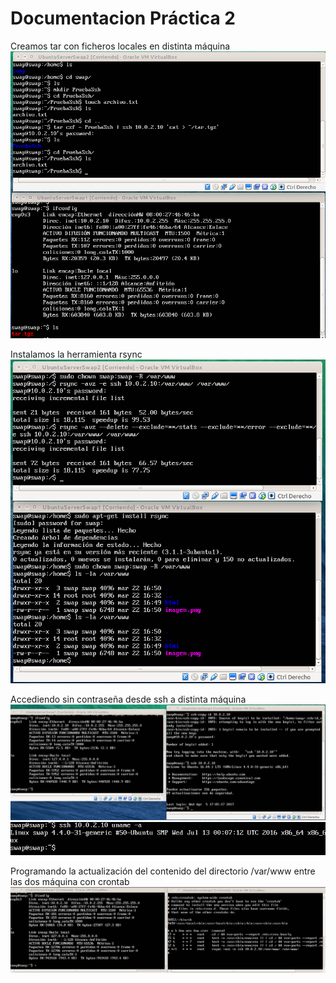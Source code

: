 # Documentacion Práctica 2 #

Creamos tar con ficheros locales en distinta máquina
![Practica2](/Practica2/tarPractica2.png)

Instalamos la herramienta rsync
![Practica2](/Practica2/clonadoPractica2.png)

Accediendo sin contraseña desde ssh a distinta máquina
![Practica2](/Practica2/sshCaptura.png)
![Practica2](/Practica2/ssh2Captura.png)

Programando la actualización del contenido del directorio /var/www entre las dos máquina con crontab
![Practica2](/Practica2/crontabCaptura.png)
